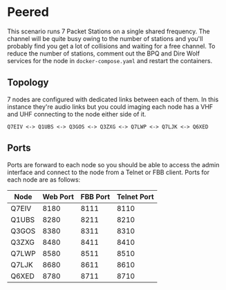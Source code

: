 # Peered

This scenario runs 7 Packet Stations on a single shared frequency. The channel will be quite busy owing to the number of stations and you'll probably find you get a lot of collisions and waiting for a free channel. To reduce the number of stations, comment out the BPQ and Dire Wolf services for the node in `docker-compose.yaml` and restart the containers.

## Topology

7 nodes are configured with dedicated links between each of them. In this instance they're audio links but you could imaging each node has a VHF and UHF connecting to the node either side of it.

    Q7EIV <-> Q1UBS <-> Q3GOS <-> Q3ZXG <-> Q7LWP <-> Q7LJK <-> Q6XED 

## Ports

Ports are forward to each node so you should be able to access the admin interface and connect to the node from a Telnet or FBB client. Ports for each node are as follows:

| Node | Web Port | FBB Port | Telnet Port |
|--|--|--|--|
| Q7EIV | 8180 | 8111 | 8110 | 
| Q1UBS | 8280 | 8211 | 8210 | 
| Q3GOS | 8380 | 8311 | 8310 | 
| Q3ZXG | 8480 | 8411 | 8410 | 
| Q7LWP | 8580 | 8511 | 8510 | 
| Q7LJK | 8680 | 8611 | 8610 | 
| Q6XED | 8780 | 8711 | 8710 |
